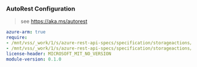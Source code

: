 ### AutoRest Configuration

> see https://aka.ms/autorest

``` yaml
azure-arm: true
require:
- /mnt/vss/_work/1/s/azure-rest-api-specs/specification/storageactions/resource-manager/readme.md
- /mnt/vss/_work/1/s/azure-rest-api-specs/specification/storageactions/resource-manager/readme.go.md
license-header: MICROSOFT_MIT_NO_VERSION
module-version: 0.1.0
```